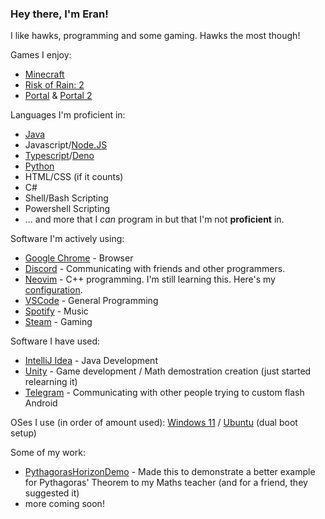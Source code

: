 ### Hey there, I'm Eran!
I like hawks, programming and some gaming. Hawks the most though!

Games I enjoy:
- [Minecraft](https://www.minecraft.net/en-us)
- [Risk of Rain: 2](https://store.steampowered.com/app/632360/Risk_of_Rain_2/)
- [Portal](https://store.steampowered.com/app/400/Portal/) & [Portal 2](https://store.steampowered.com/app/620/Portal_2/)
  
Languages I'm proficient in:
- [Java](https://www.java.com/en/)
- Javascript/[Node.JS](https://nodejs.org/en)
- [Typescript](https://www.typescriptlang.org)/[Deno](https://deno.land)
- [Python](https://www.python.org)
- HTML/CSS (if it counts)
- C#
- Shell/Bash Scripting
- Powershell Scripting
- ... and more that I *can* program in but that I'm not **proficient** in.

Software I'm actively using:
- [Google Chrome](https://www.google.com/intl/en_uk/chrome/dr/download/) - Browser
- [Discord](https://discord.com/) - Communicating with friends and other programmers.
- [Neovim](https://neovim.io/) - C++ programming. I'm still learning this. Here's my [configuration](https://gitlab.com/EranStockdale/neovim-config).
- [VSCode](https://code.visualstudio.com/) - General Programming
- [Spotify](https://spotify.com/) - Music
- [Steam](https://store.steampowered.com/) - Gaming

Software I have used:
- [IntelliJ Idea](https://www.jetbrains.com/idea/) - Java Development
- [Unity](https://unity.com/) - Game development / Math demostration creation (just started relearning it)
- [Telegram](https://telegram.org/) - Communicating with other people trying to custom flash Android

OSes I use (in order of amount used): [Windows 11](https://www.microsoft.com/software-download/windows11) / [Ubuntu](https://ubuntu.com/) (dual boot setup)

Some of my work:
- [PythagorasHorizonDemo](/PythagorasHorizonDemo) - Made this to demonstrate a better example for Pythagoras' Theorem to my Maths teacher (and for a friend, they suggested it)
- more coming soon!

<a rel="me" href="https://mastodonapp.uk/@EranStockdale" style="display: none;">Mastodon</a>
